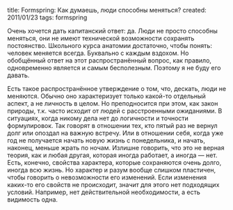 title: Formspring: Как думаешь, люди способны меняться?
created: 2011/01/23
tags: formspring

Очень хочется дать капитанский ответ: да. Люди не просто способны меняться, они не имеют технической возможности сохранять постоянство. Школьного курса анатомии достаточно, чтобы понять: человек меняется всегда. Буквально с каждым вздохом. Но обобщённый ответ на этот распространённый вопрос, как правило, одновременно является и самым бесполезным. Поэтому я не буду его давать.

Есть такое распространённое утверждение о том, что, дескать, люди не меняются. Обычно оно характеризует только какой-то отдельный аспект, а не личность в целом. Но преподносится при этом, как закон природы, т.к. часто исходит от людей с расстроенными ожиданиями. В ситуациях, когда никому дела нет до логичности и точности формулировок. Так говорят в отношении тех, кто пятый раз не вернул долг или опоздал на важную встречу. Или в отношении себя, когда уже год не получается начать новую жизнь с понедельника, и начать, наконец, меньше жрать по ночам. Излишне говорить, что это не верная теория, как и любая другая, которая иногда работает, а иногда — нет. Есть, конечно, свойства характера, которые сохраняются очень долго, иногда всю жизнь. Но характер и разум вообще слишком пластичен, чтобы говорить о невозможности его изменений. Если изменения каких-то его свойств не происходит, значит для этого нет подходящих условий. Например, нет действительной необходимости, а есть видимость одна.
